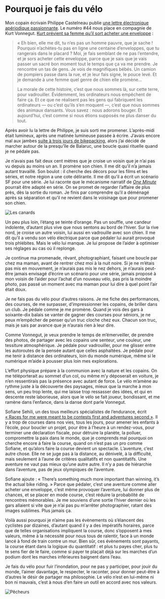 # Pourquoi je fais du vélo

Mon copain écrivain Philippe Castelneau publie [une lettre électronique apériodique passionnante](https://castelneau.substack.com/). Le numéro #44 nous place en compagnie de Kurt Vonnegut. [Kurt prévient sa femme qu’il sort acheter une enveloppe](https://amyeighttrack.wordpress.com/2010/12/04/kurt-vonnegut-on-david-brancaccio/) :<span id="more-60936"></span>

> « Eh bien, elle me dit, tu n’es pas un homme pauvre, que je sache ! Pourquoi n’achètes-tu pas en ligne une centaine d’enveloppes, que tu rangerais dans le placard ? Moi, je fais semblant de ne pas l’entendre, et je sors acheter cette enveloppe, parce que je sais que je vais passer un sacré bon moment tout le temps que ça va me prendre. Je rencontre un tas de gens. Je vois de magnifiques bébés. Un camion de pompiers passe dans la rue, et je leur fais signe, le pouce levé. Et je demande à une femme quel genre de chien elle promène…
> 
> 
>  La morale de cette histoire, c’est que nous sommes là, sur cette terre, pour vadrouiller. Évidemment, les ordinateurs nous empêchent de faire ça. Et ce que ne réalisent pas les gens qui fabriquent les ordinateurs — ou c’est qu’ils s’en moquent —, c’est que nous sommes des animaux dansants. Vous savez : nous adorons bouger. Et aujourd’hui, c’est comme si nous étions supposés ne plus danser du tout.

Après avoir lu la lettre de Philippe, je suis sorti me promener. L’après-midi était lumineux, après une matinée lumineuse passée à écrire. J’avais encore mal aux jambes [suite à trois jours de bikepacking](https://tcrouzet.com/2021/10/25/les-100-miles-de-lozere-en-bikepacking/), alors j’ai décidé de marcher autour de la presqu’île de Balaruc, une boucle quasi rituelle quand je ne pédale pas.

Je n’avais pas fait deux cent mètres que je croise un voisin que je n’ai pas vu depuis au moins un an. Il promène son chien. Il me dit qu’il n’a jamais autant travaillé. Son boulot : il cherche des décors pour les films et les séries, et notre région a une cote délirante. Il me dit qu’il a écrit un scénario SF pour une série. Je lui raconte que le mécanisme narratif de [*One Minute*](https://tcrouzet.com/une-minute/) pourrait être adapté en série. On se promet de regarder l’affaire de plus près, dès la sortie du roman. Je finis par comprendre qu’il a déménagé après sa séparation et qu’il ne revient dans le voisinage que pour promener son chien.

![Les canards](https://tcrouzet.com/images_tc/2021/10/IMG_3615.jpeg)

Un peu plus loin, l’étang se teinte d’orange. Pas un souffle, une candeur indolente, d’autant plus vive que nous sentons au bord de l’hiver. Sur la rive nord, je croise un autre voisin, lui aussi en vadrouille avec son chien. Il me dit qu’il a vendu son vélo électrique parce que pédaler lui aurait provoqué trois phlébites. Mais le vélo lui manque. Je lui propose de l’aider à optimiser ses réglages au cas où il replonge.

Je continue ma promenade, rêvant, photographiant, faisant une boucle par chez ma maman, avant de rentrer chez moi à la nuit noire. Si je ne m’étais pas mis en mouvement, je n’aurais pas mis le nez dehors, je n’aurais peut-être jamais envisagé d’écrire un scénario pour une série, jamais proposé à mon voisin de l’aider pour l’achat d’un nouveau vélo, pas pris la moindre photo, pas passé un moment avec ma maman pour lui dire à quel point l’air était doux.

Je ne fais pas du vélo pour d’autres raisons. Je me fiche des performances, des courses, de me surpasser, d’impressionner les copains, de briller dans un club. Je pédale comme je me promène. Quand je vois des gars à soixante-dix balais se vanter de gagner des courses pour séniors, je ne peux m’empêcher de penser qu’un truc cloche chez eux. Chacun son truc, mais je sais par avance que je n’aurais rien à leur dire.

Comme Vonnegut, je veux prendre le temps de m’émerveiller, de prendre des photos, de partager avec les copains une senteur, une couleur, une tessiture atmosphérique. Je pédale pour vadrouiller, pour me glisser entre les autoroutes de la pensée autant que celles asphaltées. Je pédale pour me tenir à distance des ordinateurs, loin du monde numérique, même si le numérique m’aide à pousser plus loin mes explorations.

L’effort physique prépare à la communion avec la nature et les copains. On me téléporterait au sommet d’un col, ou même m’y déposerait en voiture, je n’en ressentirais pas la présence avec autant de force. Le vélo m’amène au rythme juste à la découverte des paysages, mieux que la marche à mon sens, un peu trop lente, qui me laisse trop ressasser des idées, et qui en descente reste laborieuse, alors que le vélo se fait joueur, bondissant, et me ramène dans l’enfance, dans la danse dont parle Vonnegut.

Sofiane Sehili, un des tous meilleurs spécialistes de l’endurance, écrit [« Races for me were meant to be contests first and adventures second »](https://www.facebook.com/sofiane.shl/posts/10159579257049805). Il y a trop de courses dans nos vies, tous les jours, pour amener les enfants à l’école, pour boucler un projet, pour être à l’heure à un rendez-vous, pour terminer une déclaration fiscale, pour détruire la planète, la polluer, compromettre la paix dans le monde, que je comprends mal pourquoi on cherche encore à faire la course, quand on n’est pas un pro comme Sofiane, et qu’alors faire la course devient un spectacle. L’aventure, c’est autre chose. Elle ne se juge pas à la distance, au dénivelé, à la difficulté, mais seulement à l’aune de critères qualitatifs et non quantitatifs. Une aventure ne vaut pas mieux qu’une autre autre. Il n’y a pas de hiérarchie dans l’aventure, pas de jeux olympiques de l’aventure.

Sofiane ajoute : « There’s something much more important than winning, it’s the actual bike riding. » Parce que pédaler, c’est une aventure comme aller acheter une enveloppe, c’est même provoquer l’aventure, lui donner plus de chances, et se placer en mode course, c’est réduire la probabilité de rencontres mémorables. Je me souviens d’une sortie l’hiver dernier où les gars allaient si vite que je n’ai pas pu m’arrêter photographier, ratant des images sublimes. Plus jamais ça.

Voilà aussi pourquoi je n’aime pas les évènements où s’élancent des cyclistes par dizaines, d’autant quand il y a des impératifs horaires, parce que de telles organisations impliquent la course, donc s’opposent à mes valeurs, même à la nécessité pour nous tous de ralentir, face à un monde lancé à fond de train contre un mur. Bien sûr, ces évènements sont payants, la course étant dans la logique du quantitatif : et plus tu payes cher, plus tu te sens fier de le faire, comme si payer te plaçait déjà sur les marches d’un podium dont les marches inférieures baignent dans l’eau.

Je fais du vélo pour fuir l’inondation, pour ne pas y participer, pour jouir du monde, l’aimer davantage, le respecter, le raconter, pour donner peut-être à d’autres le désir de partager ma philosophie. Le vélo n’est en lui-même ni bon ni mauvais, c’est à nous d’en faire un outil en accord avec nos valeurs.

![Pêcheurs](https://tcrouzet.com/images_tc/2021/10/IMG_3625.jpeg)